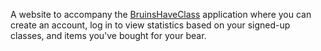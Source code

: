 A website to accompany the [BruinsHaveClass](https://github.com/aroy23/BruinsHaveClass) application where you can create an account, log in to view statistics based on your signed-up classes, and items you've bought for your bear.
